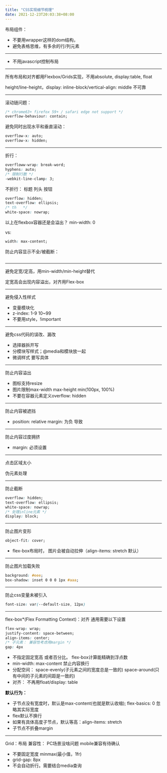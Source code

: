 ```yaml
---
title: "CSS实现细节梳理"
date: 2021-12-23T20:03:38+08:00
---
```


布局组件：

* 不要用wrapper这样的dom结构，
* 避免表格思维，有多余的行/列元素

---

* 不用javascript控制布局

---

所有布局和对齐都用Flexbox/Grids实现，不用absolute, display:table, float

height/line-height，display: inline-block/vertical-align: middle 不可靠

---

滚动链问题：

``` css
/* chrome63+ firefox 59+ / safari edge not support */
overflow-behaviour: contain;
```

避免同时出现水平和垂直滚动：

``` css
overflow-x: auto;
overflow-x: hidden;
```

---

折行：

``` css
overfloww-wrap: break-word;
hyphens: auto;
/* 限制行数 */
-webkit-line-clamp: 3; 
```

不折行： 标题 列头 按钮

``` css
overflow: hidden;
text-overflow: ellipsis;
/* th   */
white-space: nowrap; 
```

以上在flexbox容器还是会溢出？ min-width: 0

vs:

``` css
width: max-content;
```


防止内容显示不全/被截断：

``` css

```

---

避免定宽/定高，用min-width/min-height替代

定宽高会出现内容溢出，对齐用Flex-box

---

避免侵入性样式


* 变量模块化
* z-index: 1-9 10~99
* 不要用style，!important

---

避免css代码的误改、漏改

* 选择器拆开写
* 分模块写样式；@media和模块放一起
* 微调样式 要写具体

---

防止内容溢出

* 图标支持resize
* 图片限制max-width max-height min(100px, 100%)
* 不要在容器元素定义overflow: hidden

---

防止内容被遮挡

* position: relative  margin: 为负 导致

---

防止内容过度拥挤

* margin: 必须设置

---

点击区域太小

伪元素处理

---

防止截断

``` css
overflow: hidden;
text-overflow: ellipsis;
white-space: nowrap;
/* 处理inline元素 */
display: block;
```

---

防止图片变形

``` css
object-fit: cover;
```

* flex-box布局时， 图片会被自动拉伸（align-items: stretch 默认）

---

防止图片加载失败

``` css
background: #eee;
box-shadow: inset 0 0 0 1px #aaa;
```

---

防止css变量未被引入

``` css
font-size: var(--default-size, 12px)
```

---

flex-box*(Flex Formatting Context)：对齐 通用需要以下设置

``` css
flex-wrap: wrap;
justify-content: space-between;
align-items: center;
/* 子元素： 兼容性考虑用margin */
gap: 4px
```

* 不指定固定宽高 或者百分比。 flex-box计算能精确到浮点数
* min-width: max-content 禁止内容换行
* 分配空间： space-evenly(子元素之间的宽度总是一致的) space-around(只有中间的子元素的间距是一致的)
* 对齐： 不再用float/display: table
  
**默认行为：**

* 子节点没有宽度时，默认是max-content(也就是默认收缩); flex-basics: 0 忽略其实际宽度
* flex默认不换行
* 如果有具体高度子节点，默认等高：align-items: stretch
* 子节点不折叠margin


---

Grid：布局 兼容性： PC场景没啥问题 mobile兼容有待确认

* 不要固定宽度 minmax(最小值，1fr)
* grid-gap: 8px
* 不会自动折行。需要结合media查询
  
